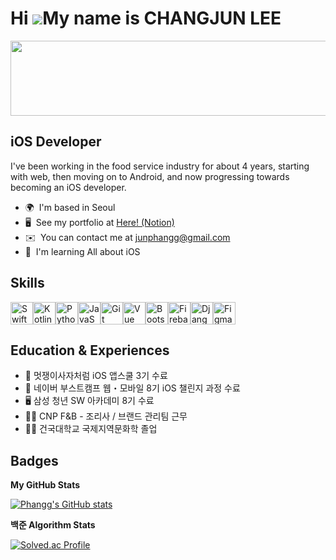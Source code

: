 Hi ![](https://user-images.githubusercontent.com/18350557/176309783-0785949b-9127-417c-8b55-ab5a4333674e.gif)My name is CHANGJUN LEE
====================================================================================================================================

<a href="https://github.com/devxb/gitanimals">
  <img src="https://render.gitanimals.org/lines/Phangg?pet-id=573542702178064971" width="1000" height="120"/>
</a>


iOS Developer
-------------

I've been working in the food service industry for about 4 years, starting with web, then moving on to Android, and now progressing towards becoming an iOS developer.

*   🌍  I'm based in Seoul
*   🖥️  See my portfolio at [Here! (Notion)](http://phangg.notion.site/ChangJun-Lee-e88a6e06032b43369ace761766e689b9)
*   ✉️  You can contact me at [junphangg@gmail.com](mailto:junphangg@gmail.com)
*   🧠  I'm learning All about iOS

## Skills
<p align="left">
<a href="https://developer.apple.com/swift/" target="_blank" rel="noreferrer"><img src="https://raw.githubusercontent.com/danielcranney/readme-generator/main/public/icons/skills/swift-colored.svg" width="36" height="36" alt="Swift" /></a><a href="https://kotlinlang.org/" target="_blank" rel="noreferrer"><img src="https://raw.githubusercontent.com/danielcranney/readme-generator/main/public/icons/skills/kotlin-colored.svg" width="36" height="36" alt="Kotlin" /></a><a href="https://www.python.org/" target="_blank" rel="noreferrer"><img src="https://raw.githubusercontent.com/danielcranney/readme-generator/main/public/icons/skills/python-colored.svg" width="36" height="36" alt="Python" /></a><a href="https://developer.mozilla.org/en-US/docs/Web/JavaScript" target="_blank" rel="noreferrer"><img src="https://raw.githubusercontent.com/danielcranney/readme-generator/main/public/icons/skills/javascript-colored.svg" width="36" height="36" alt="JavaScript" /></a><a href="https://git-scm.com/" target="_blank" rel="noreferrer"><img src="https://raw.githubusercontent.com/danielcranney/readme-generator/main/public/icons/skills/git-colored.svg" width="36" height="36" alt="Git" /></a><a href="https://vuejs.org/" target="_blank" rel="noreferrer"><img src="https://raw.githubusercontent.com/danielcranney/readme-generator/main/public/icons/skills/vuejs-colored.svg" width="36" height="36" alt="Vue" /></a><a href="https://getbootstrap.com/" target="_blank" rel="noreferrer"><img src="https://raw.githubusercontent.com/danielcranney/readme-generator/main/public/icons/skills/bootstrap-colored.svg" width="36" height="36" alt="Bootstrap" /></a><a href="https://firebase.google.com/" target="_blank" rel="noreferrer"><img src="https://raw.githubusercontent.com/danielcranney/readme-generator/main/public/icons/skills/firebase-colored.svg" width="36" height="36" alt="Firebase" /></a><a href="https://www.djangoproject.com/" target="_blank" rel="noreferrer"><img src="https://raw.githubusercontent.com/danielcranney/readme-generator/main/public/icons/skills/django-colored.svg" width="36" height="36" alt="Django" /></a><a href="https://www.figma.com/" target="_blank" rel="noreferrer"><img src="https://raw.githubusercontent.com/danielcranney/readme-generator/main/public/icons/skills/figma-colored.svg" width="36" height="36" alt="Figma" /></a>
</p>

## Education & Experiences

*   📱 멋쟁이사자처럼 iOS 앱스쿨 3기 수료 </br>
*   📱 네이버 부스트캠프 웹・모바일 8기 iOS 챌린지 과정 수료 </br>
*   🖥️ 삼성 청년 SW 아카데미 8기 수료 </br>
*   👨‍🍳 CNP F&B - 조리사 / 브랜드 관리팀 근무 </br>
*   👨‍🎓 건국대학교 국제지역문화학 졸업 


## Badges

<b>My GitHub Stats</b>

<a href="http://www.github.com/Phangg"><img src="https://github-readme-stats.vercel.app/api?username=Phangg&show_icons=true&hide=stars,&count_private=true&title_color=0891b2&text_color=ffffff&icon_color=0891b2&bg_color=1c1917&hide_border=true&show_icons=true" alt="Phangg's GitHub stats" /></a>

<b>백준 Algorithm Stats</b>

[![Solved.ac Profile](http://mazassumnida.wtf/api/v2/generate_badge?boj=cj8787)](https://solved.ac/cj8787)
</br>

<!--------------------

<div align="center">

  ![header](https://capsule-render.vercel.app/api?type=waving&color=auto&height=200&section=header&text=Phang's&nbsp;Github👋)
  
  ### 📱 Mobile Developer [ iOS / Android ]
  <a href="https://phangg.notion.site/e88a6e06032b43369ace761766e689b9?pvs=4)r" style="text-decoration: none; color: inherit; font-weight: bold;">
		👨‍💻 Portfolio - Notion
	</a>
  </br>

</div>
</br></br>


## 🏃 Education & Experiences

#### 📱 멋쟁이사자처럼 iOS 앱스쿨 3기 ~ </br>
#### 💻 네이버 부스트캠프 웹・모바일 8기 iOS 챌린지 과정 수료 </br>
#### 🖥️ 삼성 청년 SW 아카데미 8기 수료 </br>
#### 👨‍🍳 CNP F&B - 조리사 / 브랜드 관리팀 근무 </br>
#### 👨‍🎓 건국대학교 국제지역문화학 졸업 

</br></br>

## 🦾 Skills

**PlatForm & Languages**
</br></br>
<img src="https://img.shields.io/badge/iOS-000000?style=flat&logo=ios&logoColor=ffffff"/>
<img src="https://img.shields.io/badge/Android-3DDC84?style=flat&logo=android&logoColor=ffffff"/></br>
<img src="https://img.shields.io/badge/Swift-F05138?style=flat&logo=swift&logoColor=ffffff"/>
<img src="https://img.shields.io/badge/Kotlin-7F52FF?style=flat&logo=kotlin&logoColor=ffffff"/>
<img src="https://img.shields.io/badge/Python-3776AB?style=flat&logo=python&logoColor=ffffff"/>
<img src="https://img.shields.io/badge/JavaScript-F7DF1E?style=flat&logo=javascript&logoColor=ffffff"/>
<img src="https://img.shields.io/badge/Java-007396?style=flat&logo=Conda-Forge&logoColor=white" />
</br></br>

**Tools**
</br></br>
<img src="https://img.shields.io/badge/SwiftUI-F05138?style=flat&logo=swift&logoColor=ffffff"/>
<img src="https://img.shields.io/badge/Uikit-2396F3?style=flat&logo=uikit&logoColor=ffffff"/>
<img src="https://img.shields.io/badge/JetpackCompose-4285F4?style=flat&logo=jetpackcompose&logoColor=ffffff"/> </br>
<img src="https://img.shields.io/badge/Django-092E20?style=flat&logo=django&logoColor=ffffff"/>
<img src="https://img.shields.io/badge/Node.js-339933?style=flat&logo=nodedotjs&logoColor=ffffff"/>
<img src="https://img.shields.io/badge/Vue.js-4FC08D?style=flat&logo=vuedotjs&logoColor=ffffff"/>
<img src="https://img.shields.io/badge/Bootstrap-7952B3?style=flat&logo=bootstrap&logoColor=ffffff"/>
<img src="https://img.shields.io/badge/SpringBoot-6DB33FD?style=flat&logo=springboot&logoColor=ffffff"/> </br>
<img src="https://img.shields.io/badge/Jira-0052CC?style=flat&logo=jira&logoColor=ffffff"/>
<img src="https://img.shields.io/badge/Git-F05032?style=flat&logo=git&logoColor=ffffff"/>
</br></br>

**백준 - Algorithm**  
</br>
[![Solved.ac Profile](http://mazassumnida.wtf/api/v2/generate_badge?boj=cj8787)](https://solved.ac/cj8787)
</br>

>
